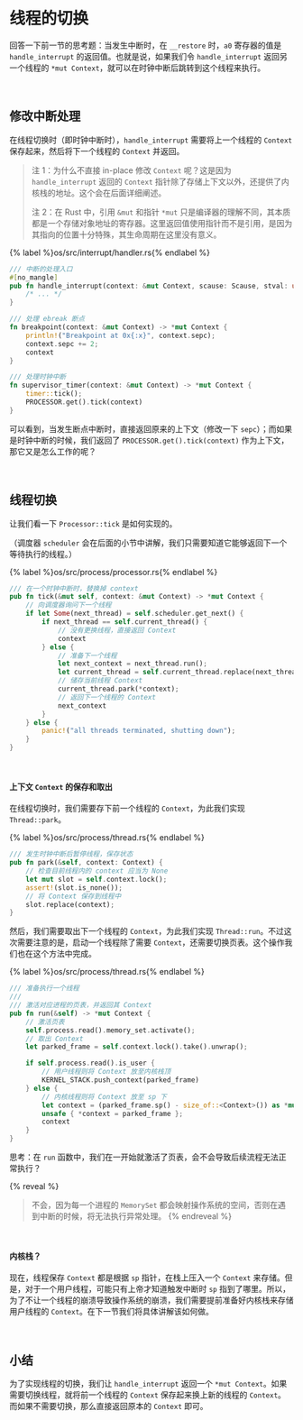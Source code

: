 # 线程的切换

回答一下前一节的思考题：当发生中断时，在 `__restore` 时，`a0` 寄存器的值是 `handle_interrupt` 的返回值。也就是说，如果我们令 `handle_interrupt` 返回另一个线程的 `*mut Context`，就可以在时钟中断后跳转到这个线程来执行。

<br/>

## 修改中断处理

在线程切换时（即时钟中断时），`handle_interrupt` 需要将上一个线程的 `Context` 保存起来，然后将下一个线程的 `Context` 并返回。

> 注 1：为什么不直接 in-place 修改 `Context` 呢？这是因为 `handle_interrupt` 返回的 `Context` 指针除了存储上下文以外，还提供了内核栈的地址。这个会在后面详细阐述。
>
> 注 2：在 Rust 中，引用 `&mut` 和指针 `*mut` 只是编译器的理解不同，其本质都是一个存储对象地址的寄存器。这里返回值使用指针而不是引用，是因为其指向的位置十分特殊，其生命周期在这里没有意义。

{% label %}os/src/interrupt/handler.rs{% endlabel %}
```rust
/// 中断的处理入口
#[no_mangle]
pub fn handle_interrupt(context: &mut Context, scause: Scause, stval: usize) -> *mut Context {
    /* ... */
}

/// 处理 ebreak 断点
fn breakpoint(context: &mut Context) -> *mut Context {
    println!("Breakpoint at 0x{:x}", context.sepc);
    context.sepc += 2;
    context
}

/// 处理时钟中断
fn supervisor_timer(context: &mut Context) -> *mut Context {
    timer::tick();
    PROCESSOR.get().tick(context)
}
```

可以看到，当发生断点中断时，直接返回原来的上下文（修改一下 `sepc`）；而如果是时钟中断的时候，我们返回了 `PROCESSOR.get().tick(context)` 作为上下文，那它又是怎么工作的呢？

<br/>

## 线程切换

让我们看一下 `Processor::tick` 是如何实现的。

（调度器 `scheduler` 会在后面的小节中讲解，我们只需要知道它能够返回下一个等待执行的线程。）

{% label %}os/src/process/processor.rs{% endlabel %}
```rust
/// 在一个时钟中断时，替换掉 context
pub fn tick(&mut self, context: &mut Context) -> *mut Context {
    // 向调度器询问下一个线程
    if let Some(next_thread) = self.scheduler.get_next() {
        if next_thread == self.current_thread() {
            // 没有更换线程，直接返回 Context
            context
        } else {
            // 准备下一个线程
            let next_context = next_thread.run();
            let current_thread = self.current_thread.replace(next_thread).unwrap();
            // 储存当前线程 Context
            current_thread.park(*context);
            // 返回下一个线程的 Context
            next_context
        }
    } else {
        panic!("all threads terminated, shutting down");
    }
}
```

<br/>

#### 上下文 `Context` 的保存和取出

在线程切换时，我们需要存下前一个线程的 `Context`，为此我们实现 `Thread::park`。

{% label %}os/src/process/thread.rs{% endlabel %}
```rust
/// 发生时钟中断后暂停线程，保存状态
pub fn park(&self, context: Context) {
    // 检查目前线程内的 context 应当为 None
    let mut slot = self.context.lock();
    assert!(slot.is_none());
    // 将 Context 保存到线程中
    slot.replace(context);
}
```

然后，我们需要取出下一个线程的 `Context`，为此我们实现 `Thread::run`。不过这次需要注意的是，启动一个线程除了需要 `Context`，还需要切换页表。这个操作我们也在这个方法中完成。

{% label %}os/src/process/thread.rs{% endlabel %}
```rust
/// 准备执行一个线程
///
/// 激活对应进程的页表，并返回其 Context
pub fn run(&self) -> *mut Context {
    // 激活页表
    self.process.read().memory_set.activate();
    // 取出 Context
    let parked_frame = self.context.lock().take().unwrap();

    if self.process.read().is_user {
        // 用户线程则将 Context 放至内核栈顶
        KERNEL_STACK.push_context(parked_frame)
    } else {
        // 内核线程则将 Context 放至 sp 下
        let context = (parked_frame.sp() - size_of::<Context>()) as *mut Context;
        unsafe { *context = parked_frame };
        context
    }
}
```

思考：在 `run` 函数中，我们在一开始就激活了页表，会不会导致后续流程无法正常执行？

{% reveal %}
> 不会，因为每一个进程的 `MemorySet` 都会映射操作系统的空间，否则在遇到中断的时候，将无法执行异常处理。
{% endreveal %}

<br/>

#### 内核栈？

现在，线程保存 `Context` 都是根据 `sp` 指针，在栈上压入一个 `Context` 来存储。但是，对于一个用户线程，可能只有上帝才知道触发中断时 `sp` 指到了哪里。所以，为了不让一个线程的崩溃导致操作系统的崩溃，我们需要提前准备好内核栈来存储用户线程的 `Context`。在下一节我们将具体讲解该如何做。

<br/>

## 小结

为了实现线程的切换，我们让 `handle_interrupt` 返回一个 `*mut Context`。如果需要切换线程，就将前一个线程的 `Context` 保存起来换上新的线程的 `Context`。而如果不需要切换，那么直接返回原本的 `Context` 即可。
